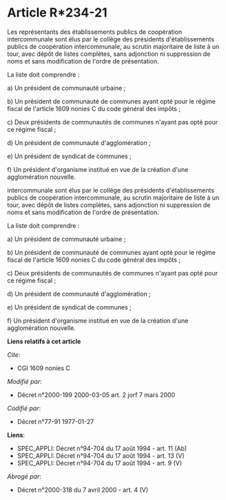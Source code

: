 # Article R*234-21

Les représentants des établissements publics de coopération intercommunale sont élus par le collège des présidents
d'établissements publics de coopération intercommunale, au scrutin majoritaire de liste à un tour, avec dépôt de listes
complètes, sans adjonction ni suppression de noms et sans modification de l'ordre de présentation.

La liste doit comprendre :

a) Un président de communauté urbaine ;

b) Un président de communauté de communes ayant opté pour le régime fiscal de l'article 1609 nonies C du code général des
impôts ;

c) Deux présidents de communautés de communes n'ayant pas opté pour ce régime fiscal ;

d) Un président de communauté d'agglomération ;

e) Un président de syndicat de communes ;

f) Un président d'organisme institué en vue de la création d'une agglomération nouvelle.

intercommunale sont élus par le collège des présidents d'établissements publics de coopération intercommunale, au scrutin
majoritaire de liste à un tour, avec dépôt de listes complètes, sans adjonction ni suppression de noms et sans modification
de l'ordre de présentation.

La liste doit comprendre :

a) Un président de communauté urbaine ;

b) Un président de communauté de communes ayant opté pour le régime fiscal de l'article 1609 nonies C du code général des
impôts ;

c) Deux présidents de communautés de communes n'ayant pas opté pour ce régime fiscal ;

d) Un président de communauté d'agglomération ;

e) Un président de syndicat de communes ;

f) Un président d'organisme institué en vue de la création d'une agglomération nouvelle.

**Liens relatifs à cet article**

_Cite_:

  - CGI 1609 nonies C

_Modifié par_:

  - Décret n°2000-199 2000-03-05 art. 2 jorf 7 mars 2000

_Codifié par_:

  - Décret n°77-91 1977-01-27

**Liens**:

  - SPEC_APPLI: Décret n°94-704 du 17 août 1994 - art. 11 (Ab)
  - SPEC_APPLI: Décret n°94-704 du 17 août 1994 - art. 13 (V)
  - SPEC_APPLI: Décret n°94-704 du 17 août 1994 - art. 9 (V)

_Abrogé par_:

  - Décret n°2000-318 du 7 avril 2000 - art. 4 (V)
